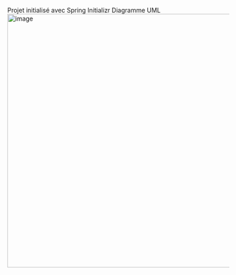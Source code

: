 Projet initialisé avec Spring Initializr
Diagramme UML
<img width="1395" height="574" alt="image" src="https://github.com/user-attachments/assets/3587d135-c2a0-4e80-9f75-3ef2e1e05f21" />
